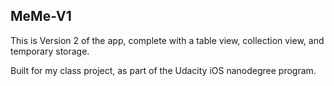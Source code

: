 ## MeMe-V1

This is Version 2 of the app, complete with a table view, collection view, and temporary storage.

Built for my class project, as part of the Udacity iOS nanodegree program.
